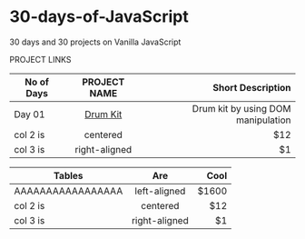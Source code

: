 # 30-days-of-JavaScript
30 days and 30 projects on Vanilla JavaScript

PROJECT LINKS

|  No of Days   |     PROJECT NAME                                            |  Short Description                          |
|---------------|:-----------------------------------------------------------:|--------------------------------------------:|
| Day 01        |  [Drum Kit](https://gifted-jsdrumkit-amangupta.netlify.app/)| Drum kit by using DOM manipulation          |
| col 2 is      |    centered                                                 |   $12                                       |
| col 3 is      | right-aligned                                               |    $1                                       |

| Tables                    |      Are                            |  Cool |
|---------------------------|:-----------------------------------:|------:|
|  AAAAAAAAAAAAAAAAA        |  left-aligned                       | $1600 |
| col 2 is                  |    centered                         |   $12 |
| col 3 is                  | right-aligned                       |    $1 |
    

